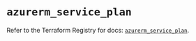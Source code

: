 # `azurerm_service_plan`

Refer to the Terraform Registry for docs: [`azurerm_service_plan`](https://registry.terraform.io/providers/hashicorp/azurerm/4.21.1/docs/resources/service_plan).
